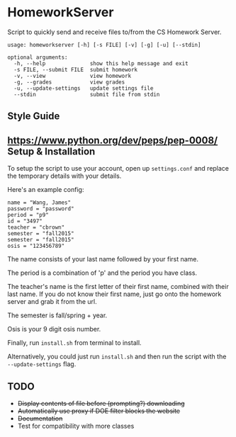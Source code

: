 HomeworkServer
==============

Script to quickly send and receive files to/from the CS Homework Server.

```
usage: homeworkserver [-h] [-s FILE] [-v] [-g] [-u] [--stdin]

optional arguments:
  -h, --help              show this help message and exit
  -s FILE, --submit FILE  submit homework
  -v, --view              view homework
  -g, --grades            view grades
  -u, --update-settings   update settings file
  --stdin                 submit file from stdin
```

Style Guide
-----------

https://www.python.org/dev/peps/pep-0008/
Setup & Installation
------------

To setup the script to use your account, open up `settings.conf` and replace the temporary details with your details.

Here's an example config:

```
name = "Wang, James"
password = "password"
period = "p9"
id = "3497"
teacher = "cbrown"
semester = "fall2015"
semester = "fall2015"
osis = "123456789"
```

The name consists of your last name followed by your first name.

The period is a combination of 'p' and the period you have class.

The teacher's name is the first letter of their first name, combined with their last name.
If you do not know their first name, just go onto the homework server and grab it from the url.

The semester is fall/spring + year.

Osis is your 9 digit osis number.

Finally, run `install.sh` from terminal to install.

Alternatively, you could just run `install.sh` and then run the script with the `--update-settings` flag.

TODO
----

- ~~Display contents of file before (prompting?) downloading~~
- ~~Automatically use proxy if DOE filter blocks the website~~
- ~~Documentation~~
- Test for compatibility with more classes
